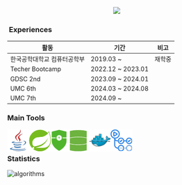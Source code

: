 <p align="center">
  <img src="https://capsule-render.vercel.app/api?type=venom&height=100&color=gradient&customColorList=30&textBg=false&desc=Donghoon%20Jeong&fontSize=20">
</p>

###  Experiences

<div width="100%">

| 활동 | 기간 | 비고 |
| --- | --- | --- |
| 한국공학대학교 컴퓨터공학부 | 2019.03 ~ | 재학중 |
| Techer Bootcamp | 2022.12 ~ 2023.01 |  |
| GDSC 2nd | 2023.09 ~ 2024.01 |  |
| UMC 6th  | 2024.03 ~ 2024.08 |  |
| UMC 7th  | 2024.09 ~ |  |
</div>

### Main Tools
<div width="100%">
  <img align="left" src="https://raw.githubusercontent.com/ydmins/YdMinS/main/icons/java.png" alt="java" height="50px"/>
  <img align="left" src="https://raw.githubusercontent.com/ydmins/YdMinS/main/icons/spring.png" alt="spring" height="50px"/>
  <img align="left" src="https://raw.githubusercontent.com/ydmins/YdMinS/main/icons/spring-security.png" alt="spring security" height="50px"/>
  <img align="left" src="https://raw.githubusercontent.com/ydmins/YdMinS/main/icons/spring-data-jpa.png" alt="spring data jpa" height="50px"/>
  <img align="left" src="https://raw.githubusercontent.com/ydmins/YdMinS/main/icons/docker.png" alt="docker" height="50px"/>
  <img align="left" src="https://raw.githubusercontent.com/ydmins/YdMinS/main/icons/github-actions.png" alt="github actions" height="50px"/>
</div>

<br>
<br>

### Statistics
<div width="100%">
<img alt="algorithms" src="http://mazassumnida.wtf/api/generate_badge?boj=oehdgns9378"/>
</div>
